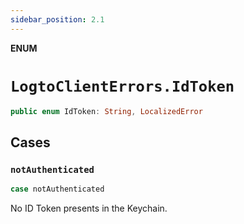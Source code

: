 ```yaml
---
sidebar_position: 2.1
---
```


**ENUM**

# `LogtoClientErrors.IdToken`

```swift
public enum IdToken: String, LocalizedError
```

## Cases

### `notAuthenticated`

```swift
case notAuthenticated
```

No ID Token presents in the Keychain.
